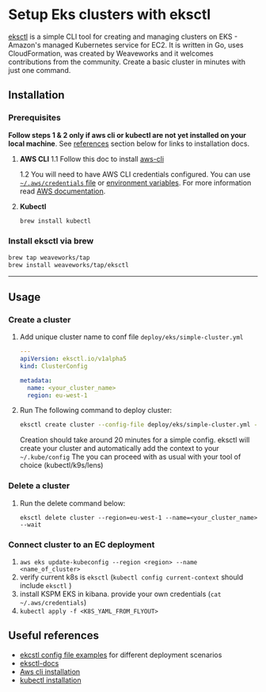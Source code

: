 # Setup Eks clusters with eksctl

[eksctl](https://eksctl.io/) is a simple CLI tool for creating and managing clusters on EKS - Amazon's managed Kubernetes service for EC2. It is written in Go, uses CloudFormation, was created by Weaveworks and it welcomes contributions from the community. Create a basic cluster in minutes with just one command.

## Installation

### Prerequisites

**Follow steps 1 & 2 only if aws cli or kubectl are not yet installed on your local machine**.
See [references](#useful-references) section below for links to installation docs.

1. **AWS CLI**
   1.1 Follow this doc to install [aws-cli](https://docs.aws.amazon.com/cli/latest/userguide/getting-started-install.html)

   1.2 You will need to have AWS CLI credentials configured. You can use [`~/.aws/credentials` file][awsconfig]
   or [environment variables][awsenv]. For more information read [AWS documentation](https://docs.aws.amazon.com/cli/latest/userguide/cli-environment.html).

   [awsenv]: https://docs.aws.amazon.com/cli/latest/userguide/cli-environment.html
   [awsconfig]: https://docs.aws.amazon.com/cli/latest/userguide/cli-config-files.html

2. **Kubectl**
   ```bash
   brew install kubectl
   ```

### Install eksctl via brew

```bash
brew tap weaveworks/tap
brew install weaveworks/tap/eksctl
```

---

## Usage

### Create a cluster

1. Add unique cluster name to conf file `deploy/eks/simple-cluster.yml`

   ```yml
   ---
   apiVersion: eksctl.io/v1alpha5
   kind: ClusterConfig

   metadata:
     name: <your_cluster_name>
     region: eu-west-1
   ```

2. Run The following command to deploy cluster:
   ```bash
   eksctl create cluster --config-file deploy/eks/simple-cluster.yml --version 1.23.12
   ```
   Creation should take around 20 minutes for a simple config.
   eksctl will create your cluster and automatically add the context to your `~/.kube/config`
   The you can proceed with as usual with your tool of choice (kubectl/k9s/lens)

### Delete a cluster

1. Run the delete command below:
   ```
   eksctl delete cluster --region=eu-west-1 --name=<your_cluster_name> --wait
   ```

### Connect cluster to an EC deployment

1. `aws eks update-kubeconfig --region <region> --name <name_of_cluster>`
2. verify current k8s is `eksctl` (`kubectl config current-context` should include `eksctl` )
3. install KSPM EKS in kibana. provide your own credentials (`cat ~/.aws/credentials`)
4. `kubectl apply -f <K8S_YAML_FROM_FLYOUT>`

## Useful references

- [ekcstl config file examples](https://github.com/weaveworks/eksctl/tree/main/examples) for different deployment scenarios
- [eksctl-docs](https://eksctl.io/introduction/)
- [Aws cli installation](https://docs.aws.amazon.com/cli/latest/userguide/getting-started-version.html)
- [kubectl installation](https://kubernetes.io/docs/tasks/tools/install-kubectl-macos/)
